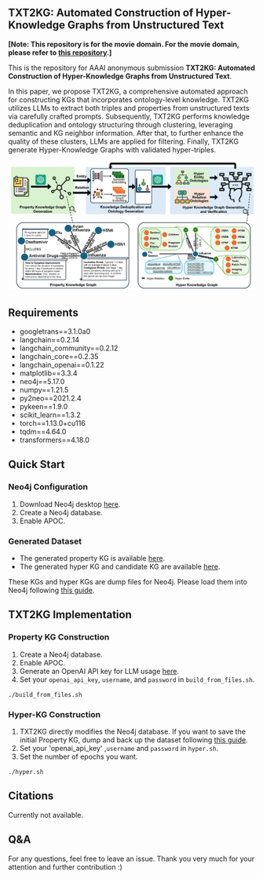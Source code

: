 ## TXT2KG: Automated Construction of Hyper-Knowledge Graphs from Unstructured Text

**[Note: This repository is for the movie domain. For the movie domain, please refer to [this repository](https://github.com/AAAI2025Submission/TXT2KG).]**

This is the repository for AAAI anonymous submission **TXT2KG: Automated Construction of Hyper-Knowledge Graphs from Unstructured Text**.

In this paper, we propose TXT2KG, a comprehensive automated approach for constructing KGs that incorporates ontology-level knowledge. 
TXT2KG utilizes LLMs to extract both triples and properties from unstructured texts via carefully crafted prompts. 
Subsequently, TXT2KG performs knowledge deduplication and ontology structuring through clustering, leveraging semantic and KG neighbor information. 
After that, to further enhance the quality of these clusters, LLMs are applied for filtering. 
Finally, TXT2KG generate Hyper-Knowledge Graphs with validated hyper-triples.

![fig](https://github.com/AAAI2025Submission/TXT2KG/blob/master/fig/Arc_v2.png)

## Requirements

- googletrans==3.1.0a0
- langchain==0.2.14
- langchain_community==0.2.12
- langchain_core==0.2.35
- langchain_openai==0.1.22
- matplotlib==3.3.4
- neo4j==5.17.0
- numpy==1.21.5
- py2neo==2021.2.4
- pykeen==1.9.0
- scikit_learn==1.3.2
- torch==1.13.0+cu116
- tqdm==4.64.0
- transformers==4.18.0



## Quick Start
### Neo4j Configuration

1. Download Neo4j desktop [here](https://neo4j.com/download/).
2. Create a Neo4j database.
3. Enable APOC.

### Generated Dataset

- The generated property KG is available [here](https://entuedu-my.sharepoint.com/:f:/g/personal/zhixiang002_e_ntu_edu_sg/Ej2XV1dcoKhClhFGEdRgIBYBNwYoErDUPEKxPcZdWsyusg?e=FZgIAa).
- The generated hyper KG and candidate KG are available [here](https://entuedu-my.sharepoint.com/:f:/g/personal/zhixiang002_e_ntu_edu_sg/Et8SEy7jmwtPh6MiiIsX284Bqgq5EhgqiqwMrEmHGCF7qw?e=iCRgb1).

These KGs and hyper KGs are dump files for Neo4j. Please load them into Neo4j following [this guide](https://neo4j.com/docs/desktop-manual/current/operations/create-from-dump/).

## TXT2KG Implementation

### Property KG Construction

1. Create a Neo4j database.
2. Enable APOC.
3. Generate an OpenAI API key for LLM usage [here](https://openai.com/index/openai-api/).
4. Set your `openai_api_key`, `username`, and `password` in `build_from_files.sh`.

```shell
./build_from_files.sh
```

### Hyper-KG Construction
1. TXT2KG directly modifies the Neo4j database. If you want to save the initial Property KG, dump and back up the dataset following [this guide](https://neo4j.com/docs/desktop-manual/current/operations/create-dump/).
2. Set your 'openai_api_key' ,`username` and `password` in `hyper.sh`.
3. Set the number of epochs you want.

```shell
./hyper.sh
```

## Citations

Currently not available.

## Q&A

For any questions, feel free to leave an issue.
Thank you very much for your attention and further contribution :)
